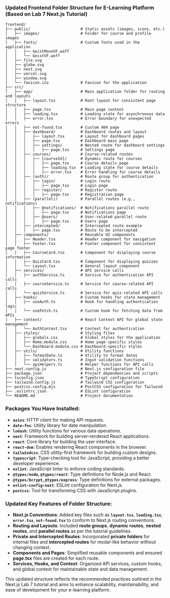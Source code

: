 ### Updated Frontend Folder Structure for E-Learning Platform (Based on Lab 7 Next.js Tutorial)

```
frontend/
├── public/                      # Static assets (images, icons, etc.)
│   ├── images/                  # Folder for course and profile images
│   ├── fonts/                   # Custom fonts used in the application
│   │   ├── GeistMonoVF.woff
│   │   └── GeistVF.woff
│   ├── file.svg
│   ├── globe.svg
│   ├── next.svg
│   ├── vercel.svg
│   ├── window.svg
│   └── favicon.ico              # Favicon for the application
├── src/
│   ├── app/                     # Main application folder for routing and layouts
│   │   ├── layout.tsx           # Root layout for consistent page structure
│   │   ├── page.tsx             # Main page content
│   │   ├── loading.tsx          # Loading state for asynchronous data
│   │   ├── error.tsx            # Error boundary for unexpected errors
│   │   ├── not-found.tsx        # Custom 404 page
│   │   ├── dashboard/           # Dashboard routes and layout
│   │   │   ├── layout.tsx       # Layout for dashboard pages
│   │   │   ├── page.tsx         # Dashboard main page
│   │   │   ├── settings/        # Nested route for dashboard settings
│   │   │   │   ├── page.tsx     # Settings page
│   │   ├── courses/             # Course-related routes
│   │   │   ├── [courseId]/      # Dynamic route for courses
│   │   │   │   ├── page.tsx     # Course details page
│   │   │   │   ├── loading.tsx  # Loading state for course details
│   │   │   │   ├── error.tsx    # Error handling for course details
│   │   ├── (auth)/              # Route group for authentication
│   │   │   ├── login/           # Login route
│   │   │   │   ├── page.tsx     # Login page
│   │   │   ├── register/        # Register route
│   │   │   │   ├── page.tsx     # Registration page
│   │   ├── (parallel)/          # Parallel routes (e.g., notifications)
│   │   │   ├── @notifications/  # Notifications parallel route
│   │   │   │   ├── page.tsx     # Notifications page
│   │   │   ├── @users/          # User-related parallel route
│   │   │   │   ├── page.tsx     # Users page
│   │   ├── intercepted/         # Intercepted route example
│   │   │   ├── page.tsx         # Route to be intercepted
│   ├── components/              # Reusable UI components
│   │   ├── Header.tsx           # Header component for navigation
│   │   ├── Footer.tsx           # Footer component for consistent page footer
│   │   ├── CourseCard.tsx       # Component for displaying course information
│   │   ├── QuizCard.tsx         # Component for displaying quizzes
│   │   └── Layout.tsx           # General layout component
│   ├── services/                # API service calls
│   │   ├── authService.ts       # Service for authentication API calls
│   │   ├── courseService.ts     # Service for course-related API calls
│   │   └── quizService.ts       # Service for quiz-related API calls
│   ├── hooks/                   # Custom hooks for state management
│   │   ├── useAuth.ts           # Hook for handling authentication logic
│   │   └── useFetch.ts          # Custom hook for fetching data from APIs
│   ├── context/                 # React Context API for global state management
│   │   └── AuthContext.tsx      # Context for authentication
│   ├── styles/                  # Styling files
│   │   ├── globals.css          # Global styles for the application
│   │   ├── Home.module.css      # Home page-specific styles
│   │   └── Dashboard.module.css # Dashboard-specific styles
│   ├── utils/                   # Utility functions
│   │   ├── formatDate.ts        # Utility to format dates
│   │   ├── validators.ts        # Input validation functions
│   │   └── apiHelpers.ts        # Helper functions for API calls
├── next.config.js               # Next.js configuration file
├── package.json                 # Project dependencies and scripts
├── tsconfig.json                # TypeScript configuration
├── tailwind.config.js           # Tailwind CSS configuration
├── postcss.config.mjs           # PostCSS configuration for Tailwind
├── .eslintrc.json               # ESLint configuration
└── README.md                    # Project documentation
```

### Packages You Have Installed:
- **`axios`**: HTTP client for making API requests.
- **`date-fns`**: Utility library for date manipulation.
- **`lodash`**: Utility functions for various data operations.
- **`next`**: Framework for building server-rendered React applications.
- **`react`**: Core library for building the user interface.
- **`react-dom`**: Enables rendering React components in the browser.
- **`tailwindcss`**: CSS utility-first framework for building custom designs.
- **`typescript`**: Type-checking tool for JavaScript, providing a better developer experience.
- **`eslint`**: JavaScript linter to enforce coding standards.
- **`@types/node`, `@types/react`**: Type definitions for Node.js and React.
- **`@types/bcrypt`, `@types/express`**: Type definitions for external packages.
- **`eslint-config-next`**: ESLint configuration for Next.js.
- **`postcss`**: Tool for transforming CSS with JavaScript plugins.

### Updated Key Features of Folder Structure:
- **Next.js Conventions**: Added key files such as **`layout.tsx`**, **`loading.tsx`**, **`error.tsx`**, **`not-found.tsx`** to conform to Next.js routing conventions.
- **Routing and Layouts**: Included **route groups**, **dynamic routes**, **nested routes**, and **parallel routes** as per the tutorial guidelines.
- **Private and Intercepted Routes**: Incorporated **private folders** for internal files and **intercepted routes** for modal-like behavior without changing context.
- **Components and Pages**: Simplified reusable components and ensured **page.tsx** files are created for each route.
- **Services, Hooks, and Context**: Organized API services, custom hooks, and global context for maintainable state and data management.

This updated structure reflects the recommended practices outlined in the Next.js Lab 7 tutorial and aims to enhance scalability, maintainability, and ease of development for your e-learning platform.
